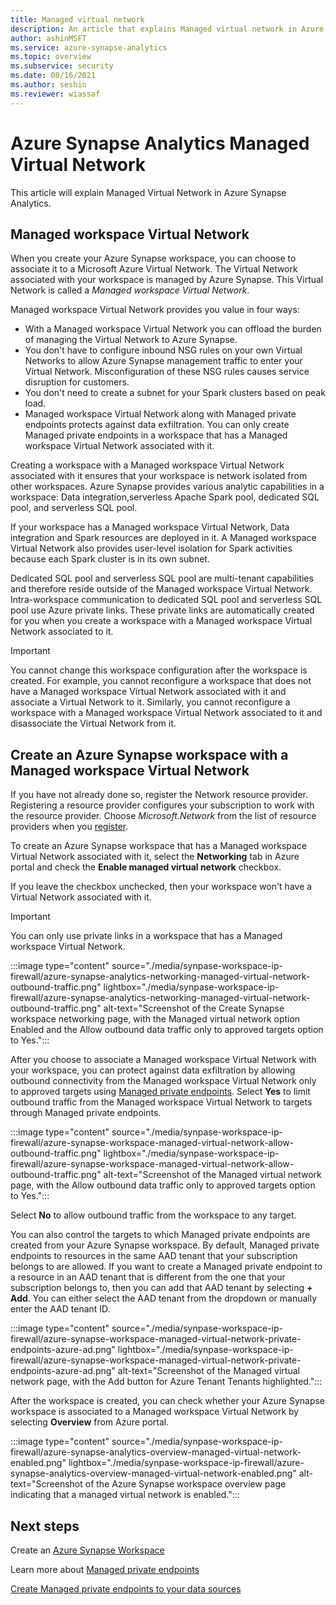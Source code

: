 ```yaml
---
title: Managed virtual network
description: An article that explains Managed virtual network in Azure Synapse Analytics
author: ashinMSFT
ms.service: azure-synapse-analytics
ms.topic: overview
ms.subservice: security
ms.date: 08/16/2021
ms.author: seshin
ms.reviewer: wiassaf
---
```


# Azure Synapse Analytics Managed Virtual Network

This article will explain Managed Virtual Network in Azure Synapse Analytics.

## Managed workspace Virtual Network

When you create your Azure Synapse workspace, you can choose to associate it to a Microsoft Azure Virtual Network. The Virtual Network associated with your workspace is managed by Azure Synapse. This Virtual Network is called a *Managed workspace Virtual Network*.

Managed workspace Virtual Network provides you value in four ways:

- With a Managed workspace Virtual Network you can offload the burden of managing the Virtual Network to Azure Synapse.
- You don't have to configure inbound NSG rules on your own Virtual Networks to allow Azure Synapse management traffic to enter your Virtual Network. Misconfiguration of these NSG rules causes service disruption for customers.
- You don't need to create a subnet for your Spark clusters based on peak load.
- Managed workspace Virtual Network along with Managed private endpoints protects against data exfiltration. You can only create Managed private endpoints in a workspace that has a Managed workspace Virtual Network associated with it.

Creating a workspace with a Managed workspace Virtual Network associated with it ensures that your workspace is network isolated from other workspaces. Azure Synapse provides various analytic capabilities in a workspace: Data integration,serverless Apache Spark pool, dedicated SQL pool, and serverless SQL pool.

If your workspace has a Managed workspace Virtual Network, Data integration and Spark resources are deployed in it. A Managed workspace Virtual Network also provides user-level isolation for Spark activities because each Spark cluster is in its own subnet.

Dedicated SQL pool and serverless SQL pool are multi-tenant capabilities and therefore reside outside of the Managed workspace Virtual Network. Intra-workspace communication to dedicated SQL pool and serverless SQL pool use Azure private links. These private links are automatically created for you when you create a workspace with a Managed workspace Virtual Network associated to it.

>[!IMPORTANT]
>You cannot change this workspace configuration after the workspace is created. For example, you cannot reconfigure a workspace that does not have a Managed workspace Virtual Network associated with it and associate a Virtual Network to it. Similarly, you cannot reconfigure a workspace with a Managed workspace Virtual Network associated to it and disassociate the Virtual Network from it.

## Create an Azure Synapse workspace with a Managed workspace Virtual Network

If you have not already done so, register the Network resource provider. Registering a resource provider configures your subscription to work with the resource provider. Choose *Microsoft.Network* from the list of resource providers when you [register](../../azure-resource-manager/management/resource-providers-and-types.md).

To create an Azure Synapse workspace that has a Managed workspace Virtual Network associated with it, select the **Networking** tab in Azure portal and check the **Enable managed virtual network** checkbox.

If you leave the checkbox unchecked, then your workspace won't have a Virtual Network associated with it.

>[!IMPORTANT]
>You can only use private links in a workspace that has a Managed workspace Virtual Network.

:::image type="content" source="./media/synpase-workspace-ip-firewall/azure-synapse-analytics-networking-managed-virtual-network-outbound-traffic.png" lightbox="./media/synpase-workspace-ip-firewall/azure-synapse-analytics-networking-managed-virtual-network-outbound-traffic.png" alt-text="Screenshot of the Create Synapse workspace networking page, with the Managed virtual network option Enabled and the Allow outbound data traffic only to approved targets option to Yes.":::

After you choose to associate a Managed workspace Virtual Network with your workspace, you can protect against data exfiltration by allowing outbound connectivity from the Managed workspace Virtual Network only to approved targets using [Managed private endpoints](./synapse-workspace-managed-private-endpoints.md). Select **Yes** to limit outbound traffic from the Managed workspace Virtual Network to targets through Managed private endpoints. 



:::image type="content" source="./media/synpase-workspace-ip-firewall/azure-synapse-workspace-managed-virtual-network-allow-outbound-traffic.png" lightbox="./media/synpase-workspace-ip-firewall/azure-synapse-workspace-managed-virtual-network-allow-outbound-traffic.png" alt-text="Screenshot of the Managed virtual network page, with the Allow outbound data traffic only to approved targets option to Yes.":::

Select **No** to allow outbound traffic from the workspace to any target.

You can also control the targets to which Managed private endpoints are created from your Azure Synapse workspace. By default, Managed private endpoints to resources in the same AAD tenant that your subscription belongs to are allowed. If you want to create a Managed private endpoint to a resource in an AAD tenant that is different from the one that your subscription belongs to, then you can add that AAD tenant by selecting **+ Add**. You can either select the AAD tenant from the dropdown or manually enter the AAD tenant ID.

:::image type="content" source="./media/synpase-workspace-ip-firewall/azure-synapse-workspace-managed-virtual-network-private-endpoints-azure-ad.png" lightbox="./media/synpase-workspace-ip-firewall/azure-synapse-workspace-managed-virtual-network-private-endpoints-azure-ad.png" alt-text="Screenshot of the Managed virtual network page, with the Add button for Azure Tenant Tenants highlighted.":::

After the workspace is created, you can check whether your Azure Synapse workspace is associated to a Managed workspace Virtual Network by selecting **Overview** from Azure portal.

:::image type="content" source="./media/synpase-workspace-ip-firewall/azure-synapse-analytics-overview-managed-virtual-network-enabled.png" lightbox="./media/synpase-workspace-ip-firewall/azure-synapse-analytics-overview-managed-virtual-network-enabled.png" alt-text="Screenshot of the Azure Synapse workspace overview page indicating that a managed virtual network is enabled.":::

## Next steps

Create an [Azure Synapse Workspace](../quickstart-create-workspace.md)

Learn more about [Managed private endpoints](./synapse-workspace-managed-private-endpoints.md)

[Create Managed private endpoints to your data sources](./how-to-create-managed-private-endpoints.md)
